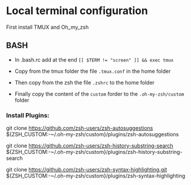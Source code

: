 # Local terminal configuration

First install TMUX and Oh_my_zsh

## BASH
- In .bash.rc add at the end
`[[ $TERM != "screen" ]] && exec tmux`


- Copy from the tmux folder the file `.tmux.conf` in the home folder

- Then copy from the zsh the file `.zshrc` to the home folder

- Finally copy the content of the `custom` forder to the `.oh-my-zsh/custom` folder


### Install Plugins:
git clone https://github.com/zsh-users/zsh-autosuggestions ${ZSH_CUSTOM:-~/.oh-my-zsh/custom}/plugins/zsh-autosuggestions

git clone https://github.com/zsh-users/zsh-history-substring-search ${ZSH_CUSTOM:-~/.oh-my-zsh/custom}/plugins/zsh-history-substring-search

git clone https://github.com/zsh-users/zsh-syntax-highlighting.git ${ZSH_CUSTOM:-~/.oh-my-zsh/custom}/plugins/zsh-syntax-highlighting
